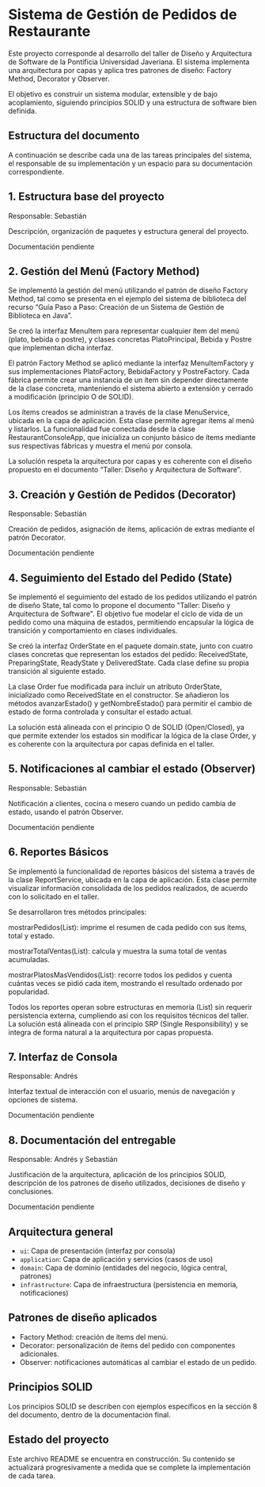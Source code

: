 # Sistema de Gestión de Pedidos de Restaurante

Este proyecto corresponde al desarrollo del taller de Diseño y Arquitectura de Software de la Pontificia Universidad Javeriana. El sistema implementa una arquitectura por capas y aplica tres patrones de diseño: Factory Method, Decorator y Observer.

El objetivo es construir un sistema modular, extensible y de bajo acoplamiento, siguiendo principios SOLID y una estructura de software bien definida.

## Estructura del documento

A continuación se describe cada una de las tareas principales del sistema, el responsable de su implementación y un espacio para su documentación correspondiente.

## 1. Estructura base del proyecto  
Responsable: Sebastián

Descripción, organización de paquetes y estructura general del proyecto.

Documentación pendiente

## 2. Gestión del Menú (Factory Method)  
Se implementó la gestión del menú utilizando el patrón de diseño Factory Method, tal como se presenta en el ejemplo del sistema de biblioteca del recurso “Guía Paso a Paso: Creación de un Sistema de Gestión de Biblioteca en Java”.

Se creó la interfaz MenuItem para representar cualquier ítem del menú (plato, bebida o postre), y clases concretas PlatoPrincipal, Bebida y Postre que implementan dicha interfaz.

El patrón Factory Method se aplicó mediante la interfaz MenuItemFactory y sus implementaciones PlatoFactory, BebidaFactory y PostreFactory. Cada fábrica permite crear una instancia de un ítem sin depender directamente de la clase concreta, manteniendo el sistema abierto a extensión y cerrado a modificación (principio O de SOLID).

Los ítems creados se administran a través de la clase MenuService, ubicada en la capa de aplicación. Esta clase permite agregar ítems al menú y listarlos. La funcionalidad fue conectada desde la clase RestaurantConsoleApp, que inicializa un conjunto básico de ítems mediante sus respectivas fábricas y muestra el menú por consola.

La solución respeta la arquitectura por capas y es coherente con el diseño propuesto en el documento “Taller: Diseño y Arquitectura de Software”.

## 3. Creación y Gestión de Pedidos (Decorator)  
Responsable: Sebastián

Creación de pedidos, asignación de ítems, aplicación de extras mediante el patrón Decorator.

Documentación pendiente

## 4. Seguimiento del Estado del Pedido (State)  
Se implementó el seguimiento del estado de los pedidos utilizando el patrón de diseño State, tal como lo propone el documento "Taller: Diseño y Arquitectura de Software". El objetivo fue modelar el ciclo de vida de un pedido como una máquina de estados, permitiendo encapsular la lógica de transición y comportamiento en clases individuales.

Se creó la interfaz OrderState en el paquete domain.state, junto con cuatro clases concretas que representan los estados del pedido: ReceivedState, PreparingState, ReadyState y DeliveredState. Cada clase define su propia transición al siguiente estado.

La clase Order fue modificada para incluir un atributo OrderState, inicializado como ReceivedState en el constructor. Se añadieron los métodos avanzarEstado() y getNombreEstado() para permitir el cambio de estado de forma controlada y consultar el estado actual.

La solución está alineada con el principio O de SOLID (Open/Closed), ya que permite extender los estados sin modificar la lógica de la clase Order, y es coherente con la arquitectura por capas definida en el taller.

## 5. Notificaciones al cambiar el estado (Observer)  
Responsable: Sebastián

Notificación a clientes, cocina o mesero cuando un pedido cambia de estado, usando el patrón Observer.

Documentación pendiente

## 6. Reportes Básicos  
Se implementó la funcionalidad de reportes básicos del sistema a través de la clase ReportService, ubicada en la capa de aplicación. Esta clase permite visualizar información consolidada de los pedidos realizados, de acuerdo con lo solicitado en el taller.

Se desarrollaron tres métodos principales:

mostrarPedidos(List<Order>): imprime el resumen de cada pedido con sus ítems, total y estado.

mostrarTotalVentas(List<Order>): calcula y muestra la suma total de ventas acumuladas.

mostrarPlatosMasVendidos(List<Order>): recorre todos los pedidos y cuenta cuántas veces se pidió cada ítem, mostrando el resultado ordenado por popularidad.

Todos los reportes operan sobre estructuras en memoria (List<Order>) sin requerir persistencia externa, cumpliendo así con los requisitos técnicos del taller. La solución está alineada con el principio SRP (Single Responsibility) y se integra de forma natural a la arquitectura por capas propuesta.
## 7. Interfaz de Consola  
Responsable: Andrés

Interfaz textual de interacción con el usuario, menús de navegación y opciones de sistema.

Documentación pendiente

## 8. Documentación del entregable  
Responsable: Andrés y Sebastián

Justificación de la arquitectura, aplicación de los principios SOLID, descripción de los patrones de diseño utilizados, decisiones de diseño y conclusiones.

Documentación pendiente

## Arquitectura general

- `ui`: Capa de presentación (interfaz por consola)
- `application`: Capa de aplicación y servicios (casos de uso)
- `domain`: Capa de dominio (entidades del negocio, lógica central, patrones)
- `infrastructure`: Capa de infraestructura (persistencia en memoria, notificaciones)

## Patrones de diseño aplicados

- Factory Method: creación de ítems del menú.
- Decorator: personalización de ítems del pedido con componentes adicionales.
- Observer: notificaciones automáticas al cambiar el estado de un pedido.

## Principios SOLID

Los principios SOLID se describen con ejemplos específicos en la sección 8 del documento, dentro de la documentación final.

## Estado del proyecto

Este archivo README se encuentra en construcción. Su contenido se actualizará progresivamente a medida que se complete la implementación de cada tarea.
 
